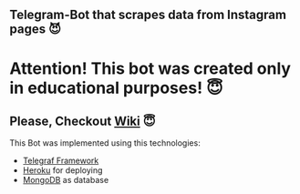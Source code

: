 ## Telegram-Bot that scrapes data from Instagram pages :smiling_imp:

# Attention! This bot was created only in educational purposes! :innocent:

## Please, Checkout [Wiki](https://github.com/ZangievM/instagram-scraper-bot/wiki) :innocent:
   
 
 This Bot was implemented using this technologies:
  - [Telegraf Framework](https://github.com/telegraf/telegraf)
  - [Heroku](https://heroku.com/) for deploying
  - [MongoDB](https://www.mongodb.com/) as database
